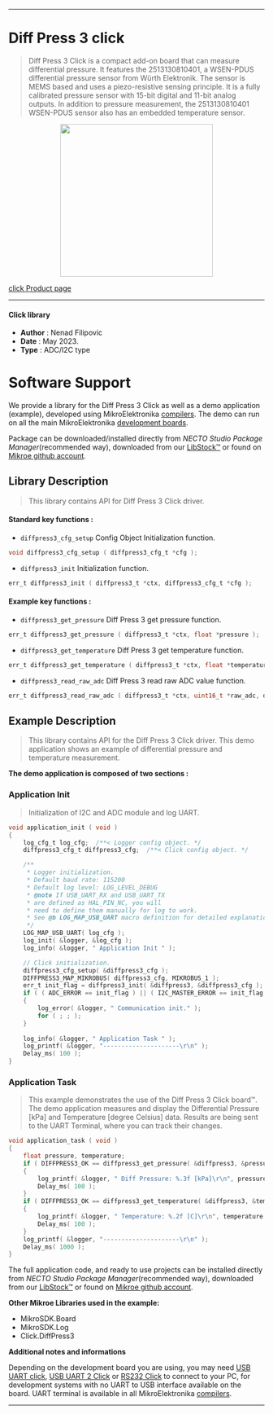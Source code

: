 
---
# Diff Press 3 click

> Diff Press 3 Click is a compact add-on board that can measure differential pressure. 
> It features the 2513130810401, a WSEN-PDUS differential pressure sensor from Würth Elektronik. 
> The sensor is MEMS based and uses a piezo-resistive sensing principle. 
> It is a fully calibrated pressure sensor with 15-bit digital and 11-bit analog outputs. 
> In addition to pressure measurement, the 2513130810401 WSEN-PDUS sensor also has an embedded temperature sensor.

<p align="center">
  <img src="https://download.mikroe.com/images/click_for_ide/diffpress3_click.png" height=300px>
</p>

[click Product page](https://www.mikroe.com/diff-press-3-click)

---


#### Click library

- **Author**        : Nenad Filipovic
- **Date**          : May 2023.
- **Type**          : ADC/I2C type


# Software Support

We provide a library for the Diff Press 3 Click
as well as a demo application (example), developed using MikroElektronika
[compilers](https://www.mikroe.com/necto-studio).
The demo can run on all the main MikroElektronika [development boards](https://www.mikroe.com/development-boards).

Package can be downloaded/installed directly from *NECTO Studio Package Manager*(recommended way), downloaded from our [LibStock&trade;](https://libstock.mikroe.com) or found on [Mikroe github account](https://github.com/MikroElektronika/mikrosdk_click_v2/tree/master/clicks).

## Library Description

> This library contains API for Diff Press 3 Click driver.

#### Standard key functions :

- `diffpress3_cfg_setup` Config Object Initialization function.
```c
void diffpress3_cfg_setup ( diffpress3_cfg_t *cfg );
```

- `diffpress3_init` Initialization function.
```c
err_t diffpress3_init ( diffpress3_t *ctx, diffpress3_cfg_t *cfg );
```

#### Example key functions :

- `diffpress3_get_pressure` Diff Press 3 get pressure function.
```c
err_t diffpress3_get_pressure ( diffpress3_t *ctx, float *pressure );
```

- `diffpress3_get_temperature` Diff Press 3 get temperature function.
```c
err_t diffpress3_get_temperature ( diffpress3_t *ctx, float *temperature );
```

- `diffpress3_read_raw_adc` Diff Press 3 read raw ADC value function.
```c
err_t diffpress3_read_raw_adc ( diffpress3_t *ctx, uint16_t *raw_adc, diffpress3_d_sel_t data_sel );
```

## Example Description

> This library contains API for the Diff Press 3 Click driver.
> This demo application shows an example of 
> differential pressure and temperature measurement.

**The demo application is composed of two sections :**

### Application Init

> Initialization of I2C and ADC module and log UART.

```c
void application_init ( void )
{
    log_cfg_t log_cfg;  /**< Logger config object. */
    diffpress3_cfg_t diffpress3_cfg;  /**< Click config object. */

    /** 
     * Logger initialization.
     * Default baud rate: 115200
     * Default log level: LOG_LEVEL_DEBUG
     * @note If USB_UART_RX and USB_UART_TX 
     * are defined as HAL_PIN_NC, you will 
     * need to define them manually for log to work. 
     * See @b LOG_MAP_USB_UART macro definition for detailed explanation.
     */
    LOG_MAP_USB_UART( log_cfg );
    log_init( &logger, &log_cfg );
    log_info( &logger, " Application Init " );

    // Click initialization.
    diffpress3_cfg_setup( &diffpress3_cfg );
    DIFFPRESS3_MAP_MIKROBUS( diffpress3_cfg, MIKROBUS_1 );
    err_t init_flag = diffpress3_init( &diffpress3, &diffpress3_cfg );
    if ( ( ADC_ERROR == init_flag ) || ( I2C_MASTER_ERROR == init_flag ) )
    {
        log_error( &logger, " Communication init." );
        for ( ; ; );
    }
    
    log_info( &logger, " Application Task " );
    log_printf( &logger, "---------------------\r\n" );
    Delay_ms( 100 );
}
```

### Application Task

> This example demonstrates the use of the Diff Press 3 Click board™.
> The demo application measures and display the Differential Pressure [kPa]
> and Temperature [degree Celsius] data.
> Results are being sent to the UART Terminal, where you can track their changes.

```c
void application_task ( void ) 
{
    float pressure, temperature;
    if ( DIFFPRESS3_OK == diffpress3_get_pressure( &diffpress3, &pressure ) )
    {
        log_printf( &logger, " Diff Pressure: %.3f [kPa]\r\n", pressure );
        Delay_ms( 100 );
    }
    if ( DIFFPRESS3_OK == diffpress3_get_temperature( &diffpress3, &temperature ) )
    {
        log_printf( &logger, " Temperature: %.2f [C]\r\n", temperature );
        Delay_ms( 100 );
    }
    log_printf( &logger, "---------------------\r\n" );
    Delay_ms( 1000 );
}
```

The full application code, and ready to use projects can be installed directly from *NECTO Studio Package Manager*(recommended way), downloaded from our [LibStock&trade;](https://libstock.mikroe.com) or found on [Mikroe github account](https://github.com/MikroElektronika/mikrosdk_click_v2/tree/master/clicks).

**Other Mikroe Libraries used in the example:**

- MikroSDK.Board
- MikroSDK.Log
- Click.DiffPress3

**Additional notes and informations**

Depending on the development board you are using, you may need
[USB UART click](https://www.mikroe.com/usb-uart-click),
[USB UART 2 Click](https://www.mikroe.com/usb-uart-2-click) or
[RS232 Click](https://www.mikroe.com/rs232-click) to connect to your PC, for
development systems with no UART to USB interface available on the board. UART
terminal is available in all MikroElektronika
[compilers](https://shop.mikroe.com/compilers).

---
